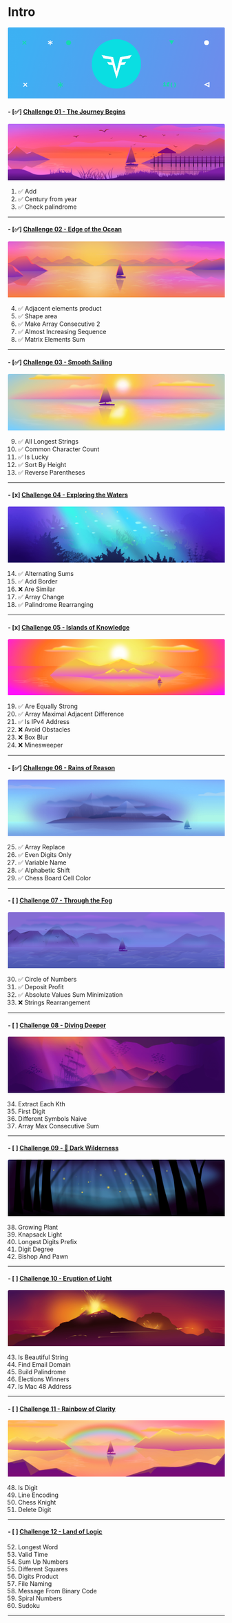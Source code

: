 # Intro
!["Intro"](Intro_Un.png?raw=true "Intro")

#### - [✅] [Challenge 01 - The Journey Begins](https://github.com/abrar-abu/golang/tree/main/Challenges/CodeSignal/Arcade/Intro/The%20Journey%20Begins)

![arcade-intro-01-the-journey-begins](The%20Journey%20Begins/arcade-intro-01-the-journey-begins.png?raw=true "arcade-intro-01-the-journey-begins")

1. ✅ Add
2. ✅ Century from year
3. ✅ Check palindrome

-------------

#### - [✅] [Challenge 02 - Edge of the Ocean](https://github.com/abrar-abu/golang/tree/main/Challenges/CodeSignal/Arcade/Intro/Edge%20of%20the%20Ocean)

![arcade-intro-02-edge-of-the-ocean](Edge%20of%20the%20Ocean/arcade-intro-02-edge-of-the-ocean.png?raw=true "arcade-intro-02-edge-of-the-ocean")

4. ✅ Adjacent elements product
5. ✅ Shape area
6. ✅ Make Array Consecutive 2
7. ✅ Almost Increasing Sequence
8. ✅ Matrix Elements Sum

-------------

#### - [✅] [Challenge 03 - Smooth Sailing](https://github.com/abrar-abu/golang/tree/main/Challenges/CodeSignal/Arcade/Intro/Smooth%20Sailing)

![arcade-intro-03-smooth-sailing](Smooth%20Sailing/arcade-intro-03-smooth-sailing.png?raw=true "arcade-intro-03-smooth-sailing")

9.  ✅ All Longest Strings
10. ✅ Common Character Count
11. ✅ Is Lucky
12. ✅ Sort By Height
13. ✅ Reverse Parentheses

-------------

#### - [x] [Challenge 04 - Exploring the Waters](https://github.com/abrar-abu/golang/tree/main/Challenges/CodeSignal/Arcade/Intro/Edge%20of%20the%20Ocean)

![arcade-intro-04-exploring-the-waters](Exploring%20the%20Waters/arcade-intro-04-exploring-the-waters.png?raw=true "arcade-intro-04-exploring-the-waters")

14. ✅ Alternating Sums
15. ✅ Add Border
16. ❌ Are Similar
17. ✅ Array Change
18. ✅ Palindrome Rearranging

-------------

#### - [x] [Challenge 05 - Islands of Knowledge](https://github.com/abrar-abu/golang/tree/main/Challenges/CodeSignal/Arcade/Intro/Islands%20of%20Knowledge)

![arcade-intro-05-island-of-knowledge](Islands%20of%20Knowledge/arcade-intro-05-island-of-knowledge.png?raw=true "arcade-intro-05-island-of-knowledge")

19. ✅ Are Equally Strong
20. ✅ Array Maximal Adjacent Difference
21. ✅ Is IPv4 Address
22. ❌ Avoid Obstacles
23. ❌ Box Blur
24. ❌ Minesweeper

-------------

#### - [✅] [Challenge 06 - Rains of Reason](https://github.com/abrar-abu/golang/tree/main/Challenges/CodeSignal/Arcade/Intro/Rains%20of%20Reason)

![arcade-intro-06-rains-of-reason](Rains%20of%20Reason/arcade-intro-06-rains-of-reason.png?raw=true "arcade-intro-06-rains-of-reason")

25. ✅ Array Replace
26. ✅ Even Digits Only
27. ✅ Variable Name
28. ✅ Alphabetic Shift
29. ✅ Chess Board Cell Color

-------------

#### - [ ] [Challenge 07 - Through the Fog](https://github.com/abrar-abu/golang/tree/main/Challenges/CodeSignal/Arcade/Intro/Through%20the%20Fog)

![arcade-intro-07-through-the-fog](Through%20the%20Fog/arcade-intro-07-through-the-fog.png?raw=true "arcade-intro-07-through-the-fog")

30. ✅ Circle of Numbers
31. ✅ Deposit Profit
32. ✅ Absolute Values Sum Minimization
33. ❌ Strings Rearrangement

-------------

#### - [ ] [Challenge 08 - Diving Deeper](https://github.com/abrar-abu/golang/tree/main/Challenges/CodeSignal/Arcade/Intro/Diving%20Deeper)

![arcade-intro-08-diving-deeper](Diving%20Deeper/arcade-intro-08-diving-deeper.png?raw=true "arcade-intro-08-diving-deeper.png")

34. Extract Each Kth
35. First Digit
36. Different Symbols Naive
37. Array Max Consecutive Sum

-------------

#### - [ ] [Challenge 09 - 🔗 Dark Wilderness](https://github.com/abrar-abu/golang/tree/main/Challenges/CodeSignal/Arcade/Intro/Dark%20Wilderness)

![arcade-intro-09-dark-wilderness](Dark%20Wilderness/arcade-intro-09-dark-wilderness.png?raw=true "arcade-intro-09-dark-wilderness.png")

38. Growing Plant
39. Knapsack Light
40. Longest Digits Prefix
41. Digit Degree
42. Bishop And Pawn

-------------

#### - [ ] [Challenge 10 - Eruption of Light](https://github.com/abrar-abu/golang/tree/main/Challenges/CodeSignal/Arcade/Intro/Eruption%20of%20Light)

![arcade-intro-10-eruption-of-light.png](Eruption%20of%20Light/arcade-intro-10-eruption-of-light.png?raw=true "arcade-intro-10-eruption-of-light")

43. Is Beautiful String
44. Find Email Domain
45. Build Palindrome
46. Elections Winners
47. Is Mac 48 Address

-------------

#### - [ ] [Challenge 11 - Rainbow of Clarity](https://github.com/abrar-abu/golang/tree/main/Challenges/CodeSignal/Arcade/Intro/Rainbow%20of%20Clarity)

![arcade-intro-11-rainbow-of-clarity.png](Rainbow%20of%20Clarity/arcade-intro-11-rainbow-of-clarity.png?raw=true "arcade-intro-11-rainbow-of-clarity")

48. Is Digit
49. Line Encoding
50. Chess Knight
51. Delete Digit

-------------

#### - [ ] [Challenge 12 - Land of Logic](https://github.com/abrar-abu/golang/tree/main/Challenges/CodeSignal/Arcade/Intro/Land%20of%20Logic)

52. Longest Word
53. Valid Time
54. Sum Up Numbers
55. Different Squares
56. Digits Product
57. File Naming
58. Message From Binary Code
59. Spiral Numbers
60. Sudoku

-------------

